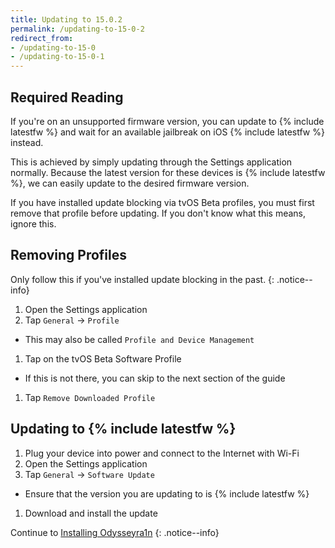 ```yaml
---
title: Updating to 15.0.2
permalink: /updating-to-15-0-2
redirect_from:
- /updating-to-15-0
- /updating-to-15-0-1
---
```


## Required Reading

If you're on an unsupported firmware version, you can update to {% include latestfw %} and wait for an available jailbreak on iOS {% include latestfw %} instead.

This is achieved by simply updating through the Settings application normally. Because the latest version for these devices is {% include latestfw %}, we can easily update to the desired firmware version.

If you have installed update blocking via tvOS Beta profiles, you must first remove that profile before updating. If you don't know what this means, ignore this.

## Removing Profiles

Only follow this if you've installed update blocking in the past.
{: .notice--info}

1. Open the Settings application
1. Tap `General` -> `Profile`
  - This may also be called `Profile and Device Management`
1. Tap on the tvOS Beta Software Profile
  - If this is not there, you can skip to the next section of the guide
1. Tap `Remove Downloaded Profile`

## Updating to {% include latestfw %}

1. Plug your device into power and connect to the Internet with Wi-Fi
1. Open the Settings application
1. Tap `General` -> `Software Update`
  - Ensure that the version you are updating to is {% include latestfw %}
1. Download and install the update

Continue to [Installing Odysseyra1n](installing-odysseyra1n)
{: .notice--info}